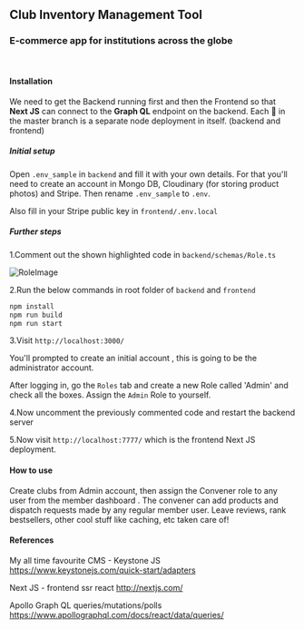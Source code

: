 ## Club Inventory Management Tool
### E-commerce app for institutions across the globe 
&nbsp;
 
#### Installation

We need to get the Backend running first and then the Frontend so that **Next JS** can connect to the **Graph QL** endpoint on the backend. Each 📁 in the master branch is a separate node deployment in itself. (backend and frontend)

##### Initial setup

Open `.env_sample` in `backend` and fill it with your own details. For that you'll need to create an account in Mongo DB, Cloudinary (for storing product photos) and Stripe. Then rename  `.env_sample` to  `.env`. 

Also fill in your Stripe public key in `frontend/.env.local` 

##### Further steps

1.Comment out the shown highlighted code in `backend/schemas/Role.ts` 

![RoleImage](https://res.cloudinary.com/returnoftheking/image/upload/v1623886796/Screenshot_2021-06-17_at_5.07.31_AM_dbfh6r.png)


2.Run the below commands in root folder of `backend` and `frontend`

```bash
npm install
npm run build
npm run start
```

3.Visit `http://localhost:3000/`

 You'll prompted to create an initial account , this is going 
 to be the administrator account. 

 After logging in, go the `Roles` tab and create a new Role 
 called 'Admin' and check all the boxes. Assign the `Admin` 
 Role to yourself. 

4.Now uncomment the previously commented code and restart the 
 backend server

5.Now visit `http://localhost:7777/` which is the frontend Next JS deployment.

#### How to use

Create clubs from Admin account, then assign the Convener role to any user from the member dashboard . The convener can add products and dispatch requests made by any regular member user. Leave reviews, rank bestsellers, other cool stuff like caching, etc taken care of!

#### References

My all time favourite CMS - Keystone JS 
https://www.keystonejs.com/quick-start/adapters

Next JS - frontend ssr react
http://nextjs.com/

Apollo Graph QL queries/mutations/polls
https://www.apollographql.com/docs/react/data/queries/

